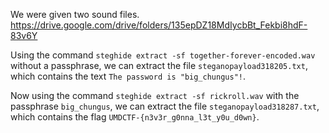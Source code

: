 We were given two sound files. https://drive.google.com/drive/folders/135epDZ18MdIycbBt_Fekbi8hdF-83v6Y

Using the command `steghide extract -sf together-forever-encoded.wav` without a passphrase, we can extract the file `steganopayload318205.txt`, which contains the text `The password is "big_chungus"!`.

Now using the command `steghide extract -sf rickroll.wav` with the passphrase `big_chungus`, we can extract the file `steganopayload318287.txt`, which contains the flag `UMDCTF-{n3v3r_g0nna_l3t_y0u_d0wn}`.
